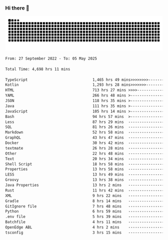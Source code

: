 ### Hi there 👋

<picture>
  <source media="(prefers-color-scheme: dark)" srcset="https://raw.githubusercontent.com/heyline/heyline/output/github-contribution-grid-snake-dark.svg">
  <source media="(prefers-color-scheme: light)" srcset="https://raw.githubusercontent.com/heyline/heyline/output/github-contribution-grid-snake.svg">
  <img alt="github contribution grid snake animation" src="https://raw.githubusercontent.com/heyline/heyline/output/github-contribution-grid-snake.svg">
</picture>

<!--START_SECTION:waka-->

```txt
From: 27 September 2022 - To: 05 May 2025

Total Time: 4,698 hrs 11 mins

TypeScript                             1,465 hrs 49 mins>>>>>>>>-----------------   31.20 %
Kotlin                                 1,293 hrs 28 mins>>>>>>>------------------   27.53 %
HTML                                   713 hrs 27 mins >>>>---------------------   15.19 %
YAML                                   266 hrs 48 mins >------------------------   05.68 %
JSON                                   118 hrs 35 mins >------------------------   02.52 %
Java                                   111 hrs 35 mins >------------------------   02.38 %
JavaScript                             105 hrs 14 mins >------------------------   02.24 %
Bash                                   94 hrs 57 mins  >------------------------   02.02 %
Less                                   87 hrs 29 mins  -------------------------   01.86 %
SQL                                    81 hrs 26 mins  -------------------------   01.73 %
Markdown                               52 hrs 58 mins  -------------------------   01.13 %
GraphQL                                43 hrs 47 mins  -------------------------   00.93 %
Docker                                 30 hrs 42 mins  -------------------------   00.65 %
textmate                               26 hrs 28 mins  -------------------------   00.56 %
Other                                  22 hrs 48 mins  -------------------------   00.49 %
Text                                   20 hrs 34 mins  -------------------------   00.44 %
Shell Script                           18 hrs 58 mins  -------------------------   00.40 %
Properties                             13 hrs 58 mins  -------------------------   00.30 %
LESS                                   13 hrs 49 mins  -------------------------   00.29 %
Groovy                                 13 hrs 38 mins  -------------------------   00.29 %
Java Properties                        13 hrs 2 mins   -------------------------   00.28 %
Rust                                   11 hrs 42 mins  -------------------------   00.25 %
XML                                    9 hrs 22 mins   -------------------------   00.20 %
Gradle                                 8 hrs 14 mins   -------------------------   00.18 %
GitIgnore file                         7 hrs 48 mins   -------------------------   00.17 %
Python                                 6 hrs 59 mins   -------------------------   00.15 %
.env file                              5 hrs 39 mins   -------------------------   00.12 %
Batchfile                              4 hrs 11 mins   -------------------------   00.09 %
OpenEdge ABL                           4 hrs 2 mins    -------------------------   00.09 %
tsconfig                               3 hrs 15 mins   -------------------------   00.07 %
```

<!--END_SECTION:waka-->

